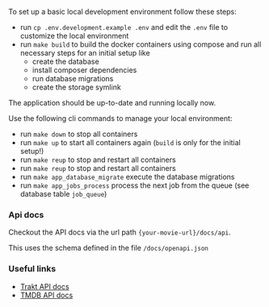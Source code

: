 To set up a basic local development environment follow these steps:

- run `cp .env.development.example .env` and edit the `.env` file to customize the local environment 
- run `make build` to build the docker containers using compose and run all necessary steps for an initial setup like
  - create the database
  - install composer dependencies
  - run database migrations
  - create the storage symlink

The application should be up-to-date and running locally now. 

Use the following cli commands to manage your local environment:

- run `make down` to stop all containers
- run `make up` to start all containers again (`build` is only for the initial setup!)
- run `make reup` to stop and restart all containers
- run `make reup` to stop and restart all containers
- run `make app_database_migrate` execute the database migrations
- run `make app_jobs_process` process the next job from the queue (see database table `job_queue`)

### Api docs

Checkout the API docs via the url path `{your-movie-url}/docs/api`.

This uses the schema defined in the file `/docs/openapi.json`

### Useful links

- [Trakt API docs](https://trakt.docs.apiary.io/)
- [TMDB API docs](https://developers.themoviedb.org/3)
